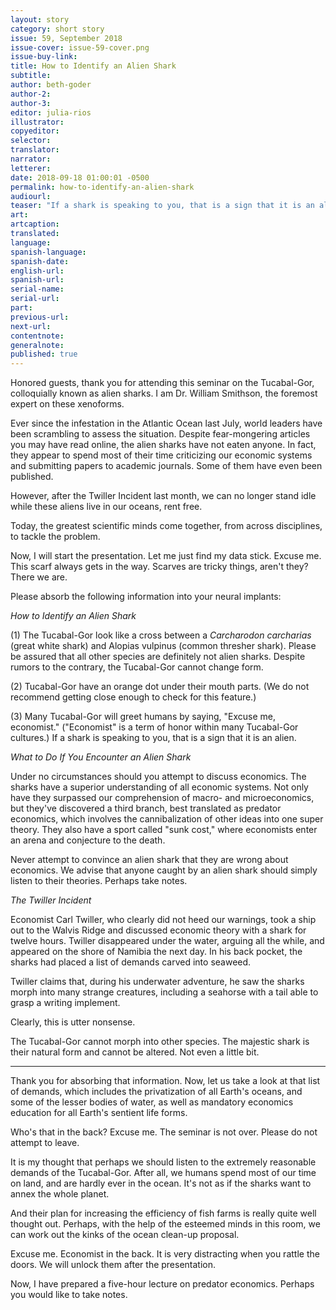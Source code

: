 ```yaml
---
layout: story
category: short story
issue: 59, September 2018
issue-cover: issue-59-cover.png
issue-buy-link:
title: How to Identify an Alien Shark
subtitle:
author: beth-goder
author-2:
author-3:
editor: julia-rios
illustrator:
copyeditor:
selector:
translator:
narrator:
letterer:
date: 2018-09-18 01:00:01 -0500
permalink: how-to-identify-an-alien-shark
audiourl:
teaser: "If a shark is speaking to you, that is a sign that it is an alien."
art:
artcaption:
translated:
language:
spanish-language:
spanish-date:
english-url:
spanish-url:
serial-name:
serial-url:
part:
previous-url:
next-url:
contentnote:
generalnote:
published: true
---
```


Honored guests, thank you for attending this seminar on the Tucabal-Gor, colloquially known as alien sharks. I am Dr. William Smithson, the foremost expert on these xenoforms.Ever since the infestation in the Atlantic Ocean last July, world leaders have been scrambling to assess the situation. Despite fear-mongering articles you may have read online, the alien sharks have not eaten anyone. In fact, they appear to spend most of their time criticizing our economic systems and submitting papers to academic journals. Some of them have even been published.

However, after the Twiller Incident last month, we can no longer stand idle while these aliens live in our oceans, rent free.

Today, the greatest scientific minds come together, from across disciplines, to tackle the problem.

Now, I will start the presentation. Let me just find my data stick. Excuse me. This scarf always gets in the way. Scarves are tricky things, aren't they? There we are.

Please absorb the following information into your neural implants:

_How to Identify an Alien Shark_

(1) The Tucabal-Gor look like a cross between a _Carcharodon carcharias_ (great white shark) and Alopias vulpinus (common thresher shark). Please be assured that all other species are definitely not alien sharks. Despite rumors to the contrary, the Tucabal-Gor cannot change form.

(2) Tucabal-Gor have an orange dot under their mouth parts. (We do not recommend getting close enough to check for this feature.)

(3) Many Tucabal-Gor will greet humans by saying, "Excuse me, economist." ("Economist" is a term of honor within many Tucabal-Gor cultures.) If a shark is speaking to you, that is a sign that it is an alien. _What to Do If You Encounter an Alien Shark_

Under no circumstances should you attempt to discuss economics. The sharks have a superior understanding of all economic systems. Not only have they surpassed our comprehension of macro- and microeconomics, but they've discovered a third branch, best translated as predator economics, which involves the cannibalization of other ideas into one super theory. They also have a sport called "sunk cost," where economists enter an arena and conjecture to the death.

Never attempt to convince an alien shark that they are wrong about economics. We advise that anyone caught by an alien shark should simply listen to their theories. Perhaps take notes.

_The Twiller Incident_

Economist Carl Twiller, who clearly did not heed our warnings, took a ship out to the Walvis Ridge and discussed economic theory with a shark for twelve hours. Twiller disappeared under the water, arguing all the while, and appeared on the shore of Namibia the next day. In his back pocket, the sharks had placed a list of demands carved into seaweed.

Twiller claims that, during his underwater adventure, he saw the sharks morph into many strange creatures, including a seahorse with a tail able to grasp a writing implement.

Clearly, this is utter nonsense.

The Tucabal-Gor cannot morph into other species. The majestic shark is their natural form and cannot be altered. Not even a little bit.

----

Thank you for absorbing that information. Now, let us take a look at that list of demands, which includes the privatization of all Earth's oceans, and some of the lesser bodies of water, as well as mandatory economics education for all Earth's sentient life forms.

Who's that in the back? Excuse me. The seminar is not over. Please do not attempt to leave.

It is my thought that perhaps we should listen to the extremely reasonable demands of the Tucabal-Gor. After all, we humans spend most of our time on land, and are hardly ever in the ocean. It's not as if the sharks want to annex the whole planet.

And their plan for increasing the efficiency of fish farms is really quite well thought out. Perhaps, with the help of the esteemed minds in this room, we can work out the kinks of the ocean clean-up proposal.

Excuse me. Economist in the back. It is very distracting when you rattle the doors. We will unlock them after the presentation.

Now, I have prepared a five-hour lecture on predator economics. Perhaps you would like to take notes.
